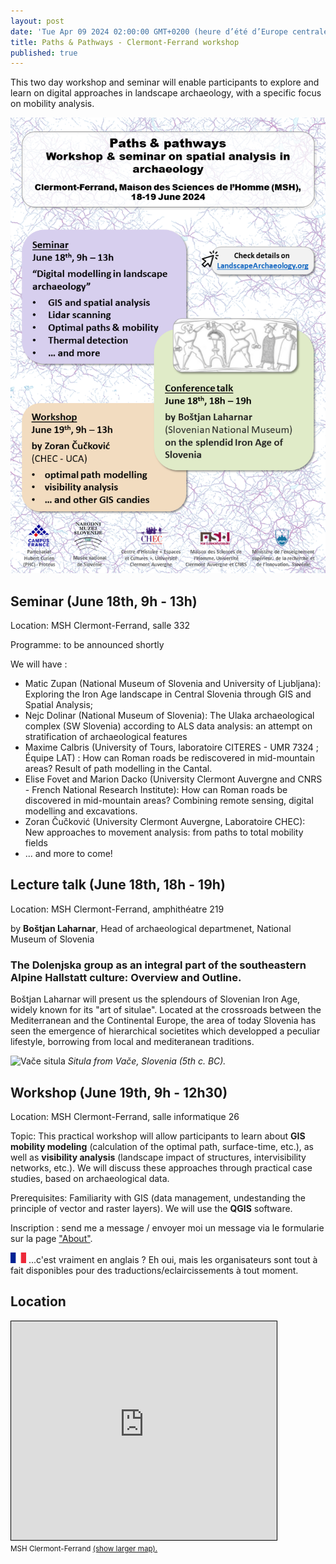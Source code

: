 ```yaml
---
layout: post
date: 'Tue Apr 09 2024 02:00:00 GMT+0200 (heure d’été d’Europe centrale)'
title: Paths & Pathways - Clermont-Ferrand workshop
published: true
---
```

This two day workshop and seminar will enable participants to explore and learn on digital approaches in landscape archaeology, with a specific focus on mobility analysis. 

![2024-04-proteus-cfd.png](/figures/2024-04-proteus-cfd.png)

## Seminar (June 18th, 9h - 13h)

Location: MSH Clermont-Ferrand, salle 332

Programme: to be announced shortly

We will have : 
- Matic Zupan (National Museum of Slovenia and University of Ljubljana): Exploring the Iron Age landscape in Central Slovenia through GIS and Spatial Analysis;
- Nejc Dolinar (National Museum of Slovenia): The Ulaka archaeological complex (SW Slovenia) according to ALS data analysis: an attempt on stratification of archaeological features
- Maxime Calbris (University of Tours, laboratoire CITERES - UMR 7324 ; Équipe LAT) : How can Roman roads be rediscovered in mid-mountain areas? Result of path modelling in the Cantal.
- Elise Fovet and Marion Dacko  (University Clermont Auvergne and CNRS - French National Research Institute): How can Roman roads be discovered in mid-mountain areas? Combining remote sensing, digital modelling and excavations. 
- Zoran Čučković (University Clermont Auvergne, Laboratoire CHEC): New approaches to movement analysis: from paths to total mobility fields
- ... and more to come! 
 
## Lecture talk (June 18th, 18h - 19h) 

Location: MSH Clermont-Ferrand, amphithéatre 219

by **Boštjan Laharnar**, Head of archaeological departmenet, National Museum of Slovenia

### The Dolenjska group as an integral part of the southeastern Alpine Hallstatt culture: Overview and Outline.

Boštjan Laharnar will present us the splendours of Slovenian Iron Age, widely known for its "art of situlae". Located at the crossroads between the Mediterranean and the Continental Europe, the area of today Slovenia has seen the emergence of hierarchical societites which developped a peculiar lifestyle, borrowing from local and mediteranean traditions. 

![Vače situla](https://www.nms.si/en/imagelib/source/default/Zbirka/Znameniti-predmeti/07situla/Plasc-situle.jpg)
*Situla from Vače, Slovenia (5th c. BC).*

## Workshop (June 19th, 9h - 12h30) 

Location: MSH Clermont-Ferrand, salle informatique 26

Topic: This practical workshop will allow participants to learn about **GIS mobility modeling** (calculation of the optimal path, surface-time, etc.), as well as **visibility analysis** (landscape impact of structures, intervisibility networks, etc.). We will discuss these approaches through practical case studies, based on archaeological data.

Prerequisites: Familiarity with GIS (data management, undestanding the principle of vector and raster layers). We will use the **QGIS** software.

Inscription : send me a message / envoyer moi un message via le formularie sur la page ["About"](/about/).

![=FR=](/img/fr_flag.png) ...c'est vraiment en anglais ? Eh oui, mais les organisateurs sont tout à fait disponibles pour des traductions/eclaircissements à tout moment.  

## Location
<iframe width="425" height="350" src="https://www.openstreetmap.org/export/embed.html?bbox=3.0840843915939335%2C45.76844724439173%2C3.0930429697036748%2C45.771807461297165&amp;layer=mapnik&amp;marker=45.77012737814899%2C3.0885636806488037" style="border: 1px solid black"></iframe><br/><small>MSH Clermont-Ferrand <a href="https://www.openstreetmap.org/?mlat=45.77013&amp;mlon=3.08856#map=18/45.77013/3.08856">(show larger map).</a></small>
